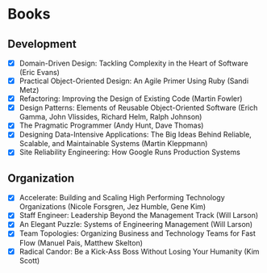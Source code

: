# Books

## Development

- [x] Domain-Driven Design: Tackling Complexity in the Heart of Software (Eric Evans)
- [x] Practical Object-Oriented Design: An Agile Primer Using Ruby (Sandi Metz)
- [x] Refactoring: Improving the Design of Existing Code (Martin Fowler)
- [x] Design Patterns: Elements of Reusable Object-Oriented Software (Erich Gamma, John Vlissides, Richard Helm, Ralph Johnson)
- [x] The Pragmatic Programmer (Andy Hunt, Dave Thomas)
- [x] Designing Data-Intensive Applications: The Big Ideas Behind Reliable, Scalable, and Maintainable Systems (Martin Kleppmann)
- [x] Site Reliability Engineering: How Google Runs Production Systems

## Organization

- [x] Accelerate: Building and Scaling High Performing Technology Organizations (Nicole Forsgren, Jez Humble, Gene Kim)
- [x] Staff Engineer: Leadership Beyond the Management Track (Will Larson)
- [x] An Elegant Puzzle: Systems of Engineering Management (Will Larson)
- [x] Team Topologies: Organizing Business and Technology Teams for Fast Flow (Manuel Pais, Matthew Skelton)
- [x] Radical Candor: Be a Kick-Ass Boss Without Losing Your Humanity (Kim Scott)
